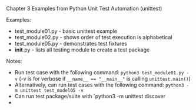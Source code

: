 Chapter 3 Examples from Python Unit Test Automation (unittest)

Examples:
* test_module01.py - basic unittest example 
* test_module02.py - shows order of test execution is alphabetical
* test_module05.py - demonstrates test fixtures
* __init__.py - lists all testing module to create a test package


Notes:
* Run test case with the following command: `python3 test_module01.py -v` (-v is for verbose if `__name__ == "__main__"` is calling `unittest.main()`)
* Alternatively, can run test cases with the following command: `python3 -m unittest test_model05 -v`
* Can run test package/suite with `python3 -m unittest discover
* 
